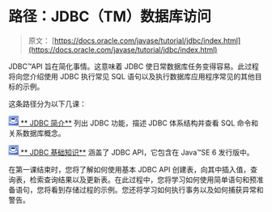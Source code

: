 # 路径：JDBC（TM）数据库访问

> 原文： [https://docs.oracle.com/javase/tutorial/jdbc/index.html](https://docs.oracle.com/javase/tutorial/jdbc/index.html)

JDBC™API 旨在简化事情。这意味着 JDBC 使日常数据库任务变得容易。此过程将向您介绍使用 JDBC 执行常见 SQL 语句以及执行数据库应用程序常见的其他目标的示例。

这条路径分为以下几课：

[![trail icon](img/0689397fa9cc4e369d63fc92b3bb6f38.jpg) ** JDBC 简介**](overview/index.html) 列出 JDBC 功能，描述 JDBC 体系结构并查看 SQL 命令和关系数据库概念。

[![trail icon](img/0689397fa9cc4e369d63fc92b3bb6f38.jpg) ** JDBC 基础知识**](basics/index.html) 涵盖了 JDBC API，它包含在 Java™SE 6 发行版中。

在第一课结束时，您将了解如何使用基本 JDBC API 创建表，向其中插入值，查询表，检索查询结果以及更新表。在此过程中，您将学习如何使用简单语句和预准备语句，您将看到存储过程的示例。您还将学习如何执行事务以及如何捕获异常和警告。